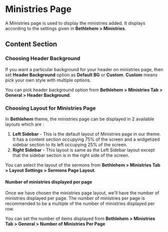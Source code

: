 # Ministries Page

A Ministries page is used to display the ministries added. It displays according to the settings given in **Bethlehem > Ministries**.

## Content Section

### Choosing Header Background

If you want a particular background for your header on ministries page,  then set **Header Background** option as **Default BG** or **Custom**. **Custom** means pick your own style with multiple options.

You can pick header background option from **Bethlehem > Ministries Tab > General > Header Background**.

### Choosing Layout for Ministries Page

In **Bethlehem** theme, the ministries page can be displayed in 2 available layouts which are :
1. **Left Sidebar** - This is the default layout of Ministries page in our theme. It has a content section occupying 75% of the screen and a widgetized sidebar section to its left occupying 25% of the screen.
2. **Right Sidebar** - This layout is same as the Left Sidebar layout except that the sidebar section is in the right side of the screen.

You can select the layout of the sermons from **Bethlehem > Ministries Tab > Layout Settings > Sermons Page Layout**.


#### Number of ministries displayed per page

Once we have chosen the ministries page layout, we'll have the number of ministries displayed per page. The number of ministries per page is recommended to be a multiple of the number of ministries displayed per row.

You can set the number of items displayed from **Bethlehem > Ministries Tab > General > Number of Ministries Per Page**




